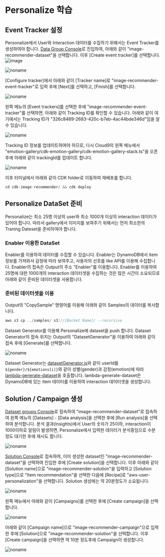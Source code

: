 # Personalize 학습

## Event Tracker 설정 

Personalize에서 User와 Interaction 데이터를 수집하기 위해서는 Event Tracker를 생성하여야 합니다. [Data Group Console](https://ap-northeast-2.console.aws.amazon.com/personalize/home?region=ap-northeast-2#datasetGroups)로 진입하여, 아래와 같이 "image-recommender-dataset"을 선택합니다. 이후 [Create event tracker]를 선택합니다. 
![image](https://user-images.githubusercontent.com/52392004/236887595-2f4f3ab7-2e68-4fec-94d1-309cc9708d36.png)

![noname](https://user-images.githubusercontent.com/52392004/235288753-56861bb5-33f8-42d6-8f2b-9db63ea2ebc1.png)

[Configure tracker]에서 아래와 같이 [Tracker name]로 "image-recommender-event-tracker"로 입력 후에 [Next]를 선택하고, [Finish]를 선택합니다.

![noname](https://user-images.githubusercontent.com/52392004/235288895-e64a2799-6070-4d5b-9929-33e31f384a13.png)

왼쪽 메뉴의 [Event trackers]를 선택한 후에 "image-recommender-event-tracker"를 선택하면, 아래와 같이 Tracking ID를 확인할 수 있습니다. 아래와 같이 여기에서는 Tracking ID가 "326c8489-2683-420c-b7eb-4ac44bde346d"임을 알 수 있습니다.

![noname](https://user-images.githubusercontent.com/52392004/235289151-d19d0cc7-7e61-4acc-8faf-fde2083d9b16.png)

Tracking ID 정보를 업데이트하여야 하므로, 다시 Cloud9의 왼쪽 메뉴에서 "emotion-gallery/cdk-emotion-gallery/cdk-emotion-gallery-stack.ts"을 오픈후에 아래와 같이 trackingId를 업데이트 합니다.

![noname](https://github.com/kyopark2014/image-recommender-based-on-emotion/assets/52392004/09c14bb0-5646-434e-838e-b7a79ecafc89)

이후 터미널에서 아래와 같이 CDK folder로 이동하여 재배포를 합니다.

```java
cd cdk-image-recommender/ && cdk deploy
```


## Personalize DataSet 준비

Personalize는 최소 25명 이상의 user와 최소 1000개 이상의 interaction 데이터가 있어야 합니다. 따라서 gallery에서 이미지를 보여주기 위해서는 먼저 최소한의 Traning Dateset을 준비하여야 합니다.

### Enabler 이용한 DataSet 

Enabler를 이용하여 데이터를 수집할 수 있습니다. Enabler는 DynamoDB에서 item 정보를 가져와서 감정에 따라 보여주고, 사용자의 선호를 like API를 이용해 수집합니다. Enabler의 접속은 Output의 주소 "Enabler"를 이용합니다. Enabler를 이용하여 25명에 대한 1000개의 interaction 데이터셋을 수집하는 것은 많은 시간이 소요되므로 아래와 같이 준비된 데이터셋을 사용합니다.

### 준비된 데이터셋을 이용

Output의 "CopySample" 명령어를 이용해 아래와 같이 Samples의 데이터를 복사합니다. 

```java
aws s3 cp ../samples/ s3://[Bucket Name]/ --recursive
```

Dataset Generator를 이용해 Personalize에 dataset을 push 합니다. Dataset Generator의 접속 위치는 Output의 "DatasetGenerator"을 이용하여 아래와 같이 접속 후에 [Generate]를 선택합니다.

![noname](https://user-images.githubusercontent.com/52392004/236651606-a6e41a37-526f-459a-9992-c2d153deb021.png)

Dataset Generator는 [datasetGenerator.js](./html/datasetGenerator.js)와 같이 userId를 `${gender}/${emotions[i]}`와 같이 성별(gender)과 감정(emotion)에 따라 [lambda-generate-dataset](./utils/lambda-generate-dataset/index.js)을 호출합니다. lambda-generate-dataset은 DynamoDB에 있는 item 데이터를 이용하여 interaction 데이터셋을 생성합니다.


## Solution / Campaign 생성

[Dataset groups Console](https://ap-northeast-2.console.aws.amazon.com/personalize/home?region=ap-northeast-2#datasetGroups)로 접속하여 "image-recommender-dataset"로 접속하여 왼쪽 메뉴의 [Datasets] - [Data analysis]을 선택한 후에 [Run analysis]을 선택하여 분석합니다. 분석 결과(Insights)에서 User의 숫자가 25이하, interaction이 1000이하로 알림이 발생하면, Personalize에서 입력한 데이터가 분석중임으로 수분 정도 대기한 후에 재시도 합니다.

![noname](https://user-images.githubusercontent.com/52392004/236587998-9eb43e7d-8a70-405b-a375-0e5cd4443f69.png)

[Solution Console](https://ap-northeast-2.console.aws.amazon.com/personalize/home?region=ap-northeast-2#datasetGroups)로 접속하여, 이미 생성한 dataset인 "image-recommender-dataset"을 선택하여 진입한 후에 [Create solution]을 선택합니다. 이후 아래와 같이 [Solution name]으로 "image-recommender-solution"을 입력하고 [Solution type]으로 "Item recommendation"을 선택한 다음에 [Recipe]로 "aws-user-personalization"을 선택합니다. Solution 생성에는 약 20분정도가 소요됩니다. 

![noname](https://user-images.githubusercontent.com/52392004/236587663-303ddd63-7d15-4c08-854a-6bc83e71114e.png)

왼쪽 메뉴에서 아래와 같이 [Campaigns]를 선택한 후에 [Create campaign]을 선택합니다.

![noname](https://user-images.githubusercontent.com/52392004/236588384-30301d37-b432-4ebc-9914-f43438e06005.png)

아래와 같이 [Campaign name]으로 "image-recommender-campaign"으로 입력한 후에 [Solution]으로 "image-recommender-solution"을 선택합니다. 이후 [Create campaign]을 선택하면 약 10분 정도후에 Campaign이 생성합니다.  

![noname](https://user-images.githubusercontent.com/52392004/236588352-c2f038f8-c456-424d-b2f5-f4d3134d8f7f.png)



